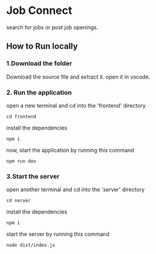 # Job Connect
search for jobs or post job openings.

## How to Run locally

### 1.Download the folder
Download the source file and extract it. open it in vscode.

### 2. Run the application
open a new terminal and cd into the 'frontend' directory
```
cd frontend
```
install the dependencies
```
npm i
```

now, start the application by running this command 

```
npm run dev
```

### 3.Start the server
open another terminal and cd into the 'server' directory
```
cd server
```
install the dependencies
```
npm i
```

start the server by running this command
```
node dist/index.js
```

